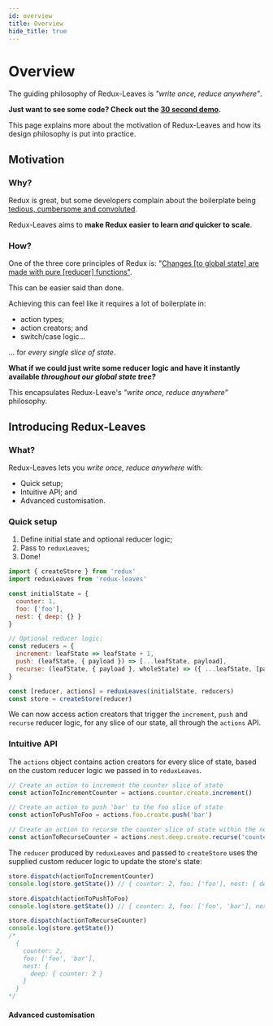 ```yaml
---
id: overview
title: Overview
hide_title: true
---
```


# Overview

The guiding philosophy of Redux-Leaves is *"write once, reduce anywhere"*.

**Just want to see some code? Check out the [30 second demo](demo.md).**

This page explains more about the motivation of Redux-Leaves and how its design philosophy is put into practice.

## Motivation

### Why?

Redux is great, but some developers complain about the boilerplate being [tedious, cumbersome and convoluted](https://medium.com/@Charles_Stover/no-boilerplate-global-state-management-in-react-41e905944eb7).

Redux-Leaves aims to **make Redux easier to learn *and* quicker to scale**.

### How?

One of the three core principles of Redux is: "[Changes \[to global state\] are made with pure \[reducer\] functions"](https://redux.js.org/introduction/three-principles#changes-are-made-with-pure-functions).

This can be easier said than done.

Achieving this can feel like it requires a lot of boilerplate in:
- action types;
- action creators; and
- switch/case logic...

... for *every single slice of state*.

**What if we could just write some reducer logic and have it instantly available *throughout our global state tree?***

This encapsulates Redux-Leave's *"write once, reduce anywhere"* philosophy.

## Introducing Redux-Leaves

### What?

Redux-Leaves lets you *write once, reduce anywhere* with:
- Quick setup;
- Intuitive API; and
- Advanced customisation.

### Quick setup
1. Define initial state and optional reducer logic;
2. Pass to `reduxLeaves`;
3. Done!
```js
import { createStore } from 'redux'
import reduxLeaves from 'redux-leaves'

const initialState = {
  counter: 1,
  foo: ['foo'],
  nest: { deep: {} }
}

// Optional reducer logic:
const reducers = {
  increment: leafState => leafState + 1,
  push: (leafState, { payload }) => [...leafState, payload],
  recurse: (leafState, { payload }, wholeState) => ({ ...leafState, [payload]: wholeState[payload] })
}

const [reducer, actions] = reduxLeaves(initialState, reducers)
const store = createStore(reducer)
```

We can now access action creators that trigger the `increment`, `push` and `recurse` reducer logic, for any slice of our state, all through the `actions` API.

### Intuitive API

The `actions` object contains action creators for every slice of state, based on the custom reducer logic we passed in to `reduxLeaves`.

```js
// Create an action to increment the counter slice of state
const actionToIncrementCounter = actions.counter.create.increment()

// Create an action to push 'bar' to the foo slice of state
const actionToPushToFoo = actions.foo.create.push('bar')

// Create an action to recurse the counter slice of state within the nest.deep slice of state
const actionToRecurseCounter = actions.nest.deep.create.recurse('counter')
```

The `reducer` produced by `reduxLeaves` and passed to `createStore` uses the supplied custom reducer logic to update the store's state:

```js
store.dispatch(actionToIncrementCounter)
console.log(store.getState()) // { counter: 2, foo: ['foo'], nest: { deep: {} } }

store.dispatch(actionToPushToFoo)
console.log(store.getState()) // { counter: 2, foo: ['foo', 'bar'], nest: { deep: {} } }

store.dispatch(actionToRecurseCounter)
console.log(store.getState())
/*
  {
    counter: 2,
    foo: ['foo', 'bar'],
    nest: {
      deep: { counter: 2 }
    }
  }
*/
```

#### Advanced customisation
